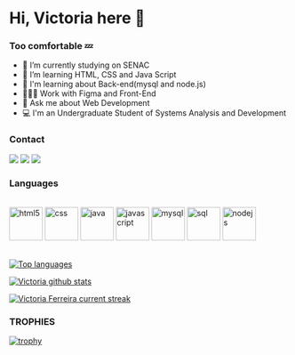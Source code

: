 # Hi, Victoria here 🧊
### Too comfortable 💤



- 🔭 I’m currently studying on SENAC
- 🌱 I’m learning HTML, CSS and Java Script
- 📓 I'm learning about Back-end(mysql and node.js)
- 🧑🏿‍💻 Work with Figma and Front-End
- :calling: Ask me about Web Development
- :computer: I'm an Undergraduate Student of Systems Analysis and Development

<h3>Contact</h3>

<div> 
  <a href="https://www.linkedin.com/in/victoria-ferreira-521659328/" target="_blank"><img src="https://img.shields.io/badge/-LinkedIn-%230077B5?style=for-the-badge&logo=linkedin&logoColor=white" target="_blank"></a>
    <a href = "mailto:victoria.senac.13@gmail.com"><img src="https://img.shields.io/badge/-Gmail-%23333?style=for-the-badge&logo=gmail&logoColor=white" target="_blank"></a>
    <a href="https://instagram.com/_https.victoriah" target="_blank"><img src="https://img.shields.io/badge/-Instagram-%23E4405F?style=for-the-badge&logo=instagram&logoColor=white" target="_blank"></a>
</div>


<h3>Languages</h3>


<div style="display": inline_block><br/>
    <img alig="center" alt="html5"  src="https://cdn.jsdelivr.net/gh/devicons/devicon@latest/icons/html5/html5-original.svg" height=60px/>
    <img alig="center" alt="css" src="https://cdn.jsdelivr.net/gh/devicons/devicon@latest/icons/css3/css3-original.svg" height=60px />
    <img alig="center" alt="java" src="https://cdn.jsdelivr.net/gh/devicons/devicon@latest/icons/java/java-original-wordmark.svg" height=60px />
    <img  alig="center" alt="javascript" src="https://cdn.jsdelivr.net/gh/devicons/devicon@latest/icons/javascript/javascript-original.svg" height=60px />
    <img  alig="center" alt="mysql" src="https://cdn.jsdelivr.net/gh/devicons/devicon@latest/icons/mysql/mysql-original-wordmark.svg"  height=60px/>
    <img alig="center" alt="sql" src="https://cdn.jsdelivr.net/gh/devicons/devicon@latest/icons/postgresql/postgresql-original-wordmark.svg"  height=60px/>
    <img alig="center" alt="nodejs" src="https://cdn.jsdelivr.net/gh/devicons/devicon@latest/icons/nodejs/nodejs-original-wordmark.svg"  height=60px/>        
  
</div>
<br>

 [![Top languages](https://github-readme-mwendwa.vercel.app/api/top-langs/?username=victoriafe-sa&layout=compact&count_private=true&theme=blue-green&title_color=00b3ff)](#)
 
 [![Victoria github stats](https://bad-apple-github-readme.vercel.app/api?username=victoriafe-sa&show_icons=true&count_private=true&line_height=20&icon_color=00b3ff&theme=blue-green&title_color=00b3ff)](#)
 
[![Victoria Ferreira current streak](https://streak-stats.demolab.com/?user=victoriafe-sa&count_private=true&theme=blue-green&title_color=00b3ff)](#)


 ### TROPHIES
 

[![trophy](https://github-profile-trophy.vercel.app/?username=victoriafe-sa&theme=onedark)](https://github.com/ryo-ma/github-profile-trophy)
